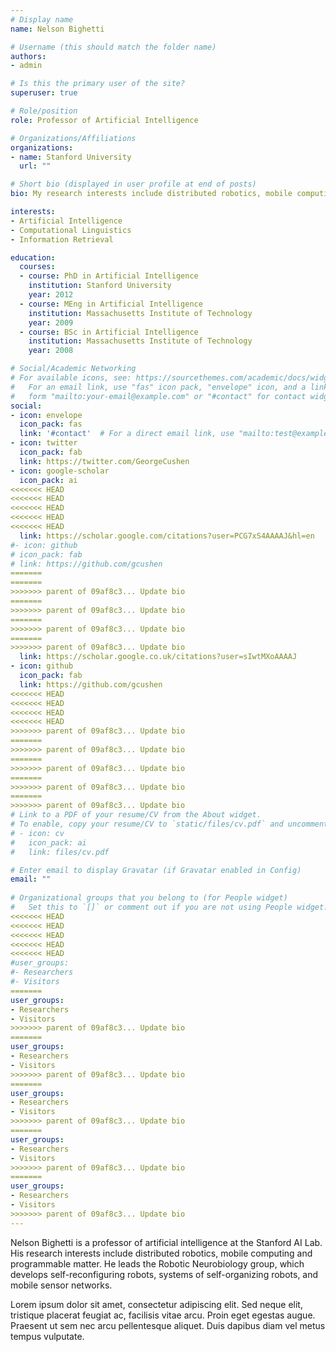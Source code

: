 ```yaml
---
# Display name
name: Nelson Bighetti

# Username (this should match the folder name)
authors:
- admin

# Is this the primary user of the site?
superuser: true

# Role/position
role: Professor of Artificial Intelligence

# Organizations/Affiliations
organizations:
- name: Stanford University
  url: ""

# Short bio (displayed in user profile at end of posts)
bio: My research interests include distributed robotics, mobile computing and programmable matter.

interests:
- Artificial Intelligence
- Computational Linguistics
- Information Retrieval

education:
  courses:
  - course: PhD in Artificial Intelligence
    institution: Stanford University
    year: 2012
  - course: MEng in Artificial Intelligence
    institution: Massachusetts Institute of Technology
    year: 2009
  - course: BSc in Artificial Intelligence
    institution: Massachusetts Institute of Technology
    year: 2008

# Social/Academic Networking
# For available icons, see: https://sourcethemes.com/academic/docs/widgets/#icons
#   For an email link, use "fas" icon pack, "envelope" icon, and a link in the
#   form "mailto:your-email@example.com" or "#contact" for contact widget.
social:
- icon: envelope
  icon_pack: fas
  link: '#contact'  # For a direct email link, use "mailto:test@example.org".
- icon: twitter
  icon_pack: fab
  link: https://twitter.com/GeorgeCushen
- icon: google-scholar
  icon_pack: ai
<<<<<<< HEAD
<<<<<<< HEAD
<<<<<<< HEAD
<<<<<<< HEAD
<<<<<<< HEAD
  link: https://scholar.google.com/citations?user=PCG7xS4AAAAJ&hl=en
#- icon: github
# icon_pack: fab
# link: https://github.com/gcushen
=======
=======
>>>>>>> parent of 09af8c3... Update bio
=======
>>>>>>> parent of 09af8c3... Update bio
=======
>>>>>>> parent of 09af8c3... Update bio
=======
>>>>>>> parent of 09af8c3... Update bio
  link: https://scholar.google.co.uk/citations?user=sIwtMXoAAAAJ
- icon: github
  icon_pack: fab
  link: https://github.com/gcushen
<<<<<<< HEAD
<<<<<<< HEAD
<<<<<<< HEAD
<<<<<<< HEAD
>>>>>>> parent of 09af8c3... Update bio
=======
>>>>>>> parent of 09af8c3... Update bio
=======
>>>>>>> parent of 09af8c3... Update bio
=======
>>>>>>> parent of 09af8c3... Update bio
=======
>>>>>>> parent of 09af8c3... Update bio
# Link to a PDF of your resume/CV from the About widget.
# To enable, copy your resume/CV to `static/files/cv.pdf` and uncomment the lines below.  
# - icon: cv
#   icon_pack: ai
#   link: files/cv.pdf

# Enter email to display Gravatar (if Gravatar enabled in Config)
email: ""
  
# Organizational groups that you belong to (for People widget)
#   Set this to `[]` or comment out if you are not using People widget.  
<<<<<<< HEAD
<<<<<<< HEAD
<<<<<<< HEAD
<<<<<<< HEAD
<<<<<<< HEAD
#user_groups:
#- Researchers
#- Visitors
=======
user_groups:
- Researchers
- Visitors
>>>>>>> parent of 09af8c3... Update bio
=======
user_groups:
- Researchers
- Visitors
>>>>>>> parent of 09af8c3... Update bio
=======
user_groups:
- Researchers
- Visitors
>>>>>>> parent of 09af8c3... Update bio
=======
user_groups:
- Researchers
- Visitors
>>>>>>> parent of 09af8c3... Update bio
=======
user_groups:
- Researchers
- Visitors
>>>>>>> parent of 09af8c3... Update bio
---
```


Nelson Bighetti is a professor of artificial intelligence at the Stanford AI Lab. His research interests include distributed robotics, mobile computing and programmable matter. He leads the Robotic Neurobiology group, which develops self-reconfiguring robots, systems of self-organizing robots, and mobile sensor networks.

Lorem ipsum dolor sit amet, consectetur adipiscing elit. Sed neque elit, tristique placerat feugiat ac, facilisis vitae arcu. Proin eget egestas augue. Praesent ut sem nec arcu pellentesque aliquet. Duis dapibus diam vel metus tempus vulputate. 
